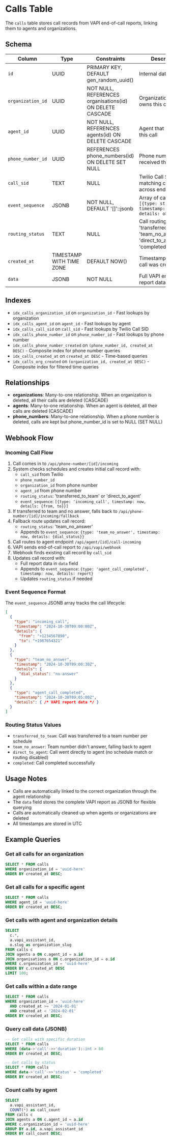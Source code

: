 # Calls Table

The `calls` table stores call records from VAPI end-of-call reports, linking them to agents and organizations.

## Schema

| Column | Type | Constraints | Description |
|--------|------|-------------|-------------|
| `id` | UUID | PRIMARY KEY, DEFAULT gen_random_uuid() | Internal database ID |
| `organization_id` | UUID | NOT NULL, REFERENCES organisations(id) ON DELETE CASCADE | Organization that owns this call |
| `agent_id` | UUID | NOT NULL, REFERENCES agents(id) ON DELETE CASCADE | Agent that handled this call |
| `phone_number_id` | UUID | REFERENCES phone_numbers(id) ON DELETE SET NULL | Phone number that received this call |
| `call_sid` | TEXT | NULL | Twilio Call SID for matching call records across endpoints |
| `event_sequence` | JSONB | NOT NULL, DEFAULT '[]'::jsonb | Array of call events: `[{type: string, timestamp: string, details: object}]` |
| `routing_status` | TEXT | NULL | Call routing status: 'transferred_to_team', 'team_no_answer', 'direct_to_agent', 'completed' |
| `created_at` | TIMESTAMP WITH TIME ZONE | DEFAULT NOW() | Timestamp when the call was created |
| `data` | JSONB | NOT NULL | Full VAPI end-of-call report data |

## Indexes

- `idx_calls_organization_id` on `organization_id` - Fast lookups by organization
- `idx_calls_agent_id` on `agent_id` - Fast lookups by agent
- `idx_calls_call_sid` on `call_sid` - Fast lookups by Twilio Call SID
- `idx_calls_phone_number_id` on `phone_number_id` - Fast lookups by phone number
- `idx_calls_phone_number_created` on `(phone_number_id, created_at DESC)` - Composite index for phone number queries
- `idx_calls_created_at` on `created_at DESC` - Time-based queries
- `idx_calls_org_created` on `(organization_id, created_at DESC)` - Composite index for filtered time queries

## Relationships

- **organizations**: Many-to-one relationship. When an organization is deleted, all their calls are deleted (CASCADE)
- **agents**: Many-to-one relationship. When an agent is deleted, all their calls are deleted (CASCADE)
- **phone_numbers**: Many-to-one relationship. When a phone number is deleted, calls are kept but phone_number_id is set to NULL (SET NULL)

## Webhook Flow

### Incoming Call Flow

1. Call comes in to `/api/phone-number/[id]/incoming`
2. System checks schedules and creates initial call record with:
   - `call_sid` from Twilio
   - `phone_number_id`
   - `organization_id` from phone number
   - `agent_id` from phone number
   - `routing_status`: 'transferred_to_team' or 'direct_to_agent'
   - `event_sequence`: `[{type: 'incoming_call', timestamp: now, details: {from, to}}]`
3. If transferred to team and no answer, falls back to `/api/phone-number/[id]/incoming/fallback`
4. Fallback route updates call record:
   - `routing_status`: 'team_no_answer'
   - Appends to `event_sequence`: `{type: 'team_no_answer', timestamp: now, details: {dial_status}}`
5. Call routes to agent endpoint `/api/agent/[id]/call-incoming`
6. VAPI sends end-of-call report to `/api/vapi/webhook`
7. Webhook finds existing call record by `call_sid`
8. Updates call record with:
   - Full report data in `data` field
   - Appends to `event_sequence`: `{type: 'agent_call_completed', timestamp: now, details: report}`
   - Updates `routing_status` if needed

### Event Sequence Format

The `event_sequence` JSONB array tracks the call lifecycle:
```json
[
  {
    "type": "incoming_call",
    "timestamp": "2024-10-30T09:00:00Z",
    "details": {
      "from": "+1234567890",
      "to": "+1987654321"
    }
  },
  {
    "type": "team_no_answer",
    "timestamp": "2024-10-30T09:00:30Z",
    "details": {
      "dial_status": "no-answer"
    }
  },
  {
    "type": "agent_call_completed",
    "timestamp": "2024-10-30T09:05:00Z",
    "details": { /* VAPI report data */ }
  }
]
```

### Routing Status Values

- `transferred_to_team`: Call was transferred to a team number per schedule
- `team_no_answer`: Team number didn't answer, falling back to agent
- `direct_to_agent`: Call went directly to agent (no schedule match or routing disabled)
- `completed`: Call completed successfully

## Usage Notes

- Calls are automatically linked to the correct organization through the agent relationship
- The `data` field stores the complete VAPI report as JSONB for flexible querying
- Calls are automatically cleaned up when agents or organizations are deleted
- All timestamps are stored in UTC

## Example Queries

### Get all calls for an organization
```sql
SELECT * FROM calls 
WHERE organization_id = 'uuid-here'
ORDER BY created_at DESC;
```

### Get all calls for a specific agent
```sql
SELECT * FROM calls 
WHERE agent_id = 'uuid-here'
ORDER BY created_at DESC;
```

### Get calls with agent and organization details
```sql
SELECT 
  c.*,
  a.vapi_assistant_id,
  o.slug as organization_slug
FROM calls c
JOIN agents a ON c.agent_id = a.id
JOIN organisations o ON c.organization_id = o.id
WHERE c.organization_id = 'uuid-here'
ORDER BY c.created_at DESC
LIMIT 100;
```

### Get calls within a date range
```sql
SELECT * FROM calls
WHERE organization_id = 'uuid-here'
  AND created_at >= '2024-01-01'
  AND created_at < '2024-02-01'
ORDER BY created_at DESC;
```

### Query call data (JSONB)
```sql
-- Get calls with specific duration
SELECT * FROM calls
WHERE (data->'call'->>'duration')::int > 60
ORDER BY created_at DESC;

-- Get calls by status
SELECT * FROM calls
WHERE data->'call'->>'status' = 'completed'
ORDER BY created_at DESC;
```

### Count calls by agent
```sql
SELECT 
  a.vapi_assistant_id,
  COUNT(*) as call_count
FROM calls c
JOIN agents a ON c.agent_id = a.id
WHERE c.organization_id = 'uuid-here'
GROUP BY a.id, a.vapi_assistant_id
ORDER BY call_count DESC;
```

